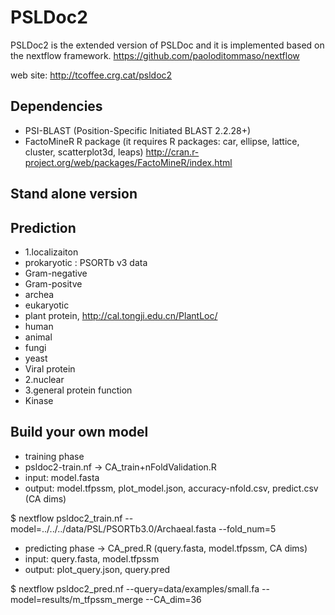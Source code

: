 PSLDoc2
=======

PSLDoc2 is the extended version of PSLDoc and it is implemented based on the nextflow framework.
https://github.com/paoloditommaso/nextflow

web site: 
http://tcoffee.crg.cat/psldoc2

Dependencies
------------

 * PSI-BLAST (Position-Specific Initiated BLAST 2.2.28+)
 * FactoMineR R package (it requires R packages: car, ellipse, lattice, cluster, scatterplot3d, leaps) http://cran.r-project.org/web/packages/FactoMineR/index.html
 

Stand alone version
------------

Prediction
------------

 * 1.localizaiton
 * prokaryotic : PSORTb v3 data
 *  Gram-negative
 *  Gram-positve
 *  archea
 * eukaryotic
 *  plant protein, http://cal.tongji.edu.cn/PlantLoc/
 *  human
 *  animal
 *  fungi
 *  yeast
 * Viral protein 
 * 2.nuclear
 * 3.general protein function
 * Kinase

Build your own model
------------

 * training phase
 * psldoc2-train.nf -> CA_train+nFoldValidation.R
 *  input: model.fasta
 *  output: model.tfpssm, plot_model.json, accuracy-nfold.csv, predict.csv (CA dims)
 
 $ nextflow psldoc2_train.nf --model=../../../data/PSL/PSORTb3.0/Archaeal.fasta --fold_num=5

 * predicting phase -> CA_pred.R (query.fasta, model.tfpssm, CA dims)
 *  input: query.fasta, model.tfpssm
 *  output: plot_query.json, query.pred
 
 $ nextflow psldoc2_pred.nf --query=data/examples/small.fa --model=results/m_tfpssm_merge --CA_dim=36

